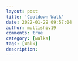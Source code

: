 ```yaml
---
layout: post
title: 'Cooldown Walk'
date: 2022-01-29 09:57:04
author: multishiv19
comments: true
category: [walks]
tags: [Walk]
description: 
---
```


<div width='100%' class='strava-embed-placeholder' data-embed-type='activity' data-embed-id='6601482237'></div>
<script src='https://strava-embeds.com/embed.js'></script>
